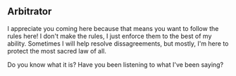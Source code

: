 ## Arbitrator

I appreciate you coming here because that means you want to follow the rules here!  I don't make the rules, I just enforce them to the best of my ability.  Sometimes I will help resolve dissagreements, but mostly, I'm here to protect the most sacred law of all.

Do you know what it is?  Have you been listening to what I've been saying?  